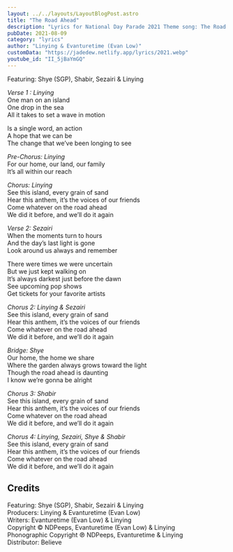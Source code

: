 ```yaml
---
layout: ../../layouts/LayoutBlogPost.astro
title: "The Road Ahead"
description: "Lyrics for National Day Parade 2021 Theme song: The Road Ahead"
pubDate: 2021-08-09
category: "lyrics"
author: "Linying & Evanturetime (Evan Low)"
customData: "https://jadedew.netlify.app/lyrics/2021.webp"
youtube_id: "II_5jBaYmGQ"
---
```


Featuring: Shye (SGP), Shabir, Sezairi & Linying

_Verse 1 : Linying_  
One man on an island  
One drop in the sea  
All it takes to set a wave in motion

Is a single word, an action  
A hope that we can be  
The change that we’ve been longing to see

_Pre-Chorus: Linying_  
For our home, our land, our family  
It’s all within our reach

_Chorus: Linying_  
See this island, every grain of sand  
Hear this anthem, it’s the voices of our friends  
Come whatever on the road ahead  
We did it before, and we’ll do it again

_Verse 2: Sezairi_  
When the moments turn to hours  
And the day’s last light is gone  
Look around us always and remember

There were times we were uncertain  
But we just kept walking on  
It’s always darkest just before the dawn  
See upcoming pop shows  
Get tickets for your favorite artists

_Chorus 2: Linying & Sezairi_  
See this island, every grain of sand  
Hear this anthem, it’s the voices of our friends  
Come whatever on the road ahead  
We did it before, and we’ll do it again

_Bridge: Shye_  
Our home, the home we share  
Where the garden always grows toward the light  
Though the road ahead is daunting  
I know we’re gonna be alright

_Chorus 3: Shabir_  
See this island, every grain of sand  
Hear this anthem, it’s the voices of our friends  
Come whatever on the road ahead  
We did it before, and we’ll do it again

_Chorus 4: Linying, Sezairi, Shye & Shabir_  
See this island, every grain of sand  
Hear this anthem, it’s the voices of our friends  
Come whatever on the road ahead  
We did it before, and we’ll do it again

## Credits

Featuring: Shye (SGP), Shabir, Sezairi & Linying  
Producers: Linying & Evanturetime (Evan Low)  
Writers: Evanturetime (Evan Low) & Linying  
Copyright © NDPeeps, Evanturetime (Evan Low) & Linying  
Phonographic Copyright ℗ NDPeeps, Evanturetime & Linying  
Distributor: Believe  
